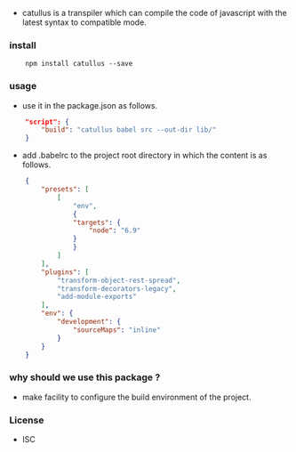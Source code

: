 
- catullus is a transpiler which can compile the code of javascript with the latest syntax to compatible mode.


### install

```shell
    npm install catullus --save
```

### usage
- use it in the package.json as follows.
```json
    "script": {
        "build": "catullus babel src --out-dir lib/"
    }
```
- add .babelrc to the project root directory in which the content is as follows.
```json
    {
        "presets": [
            [
                "env",
                {
                "targets": {
                    "node": "6.9"
                }
                }
            ]
        ],
        "plugins": [
            "transform-object-rest-spread",
            "transform-decorators-legacy",
            "add-module-exports"
        ],
        "env": {
            "development": {
                "sourceMaps": "inline"
            }
        }
    }
```

### why should we use this package ?
- make facility to configure the build environment of the project.


### License
- ISC
